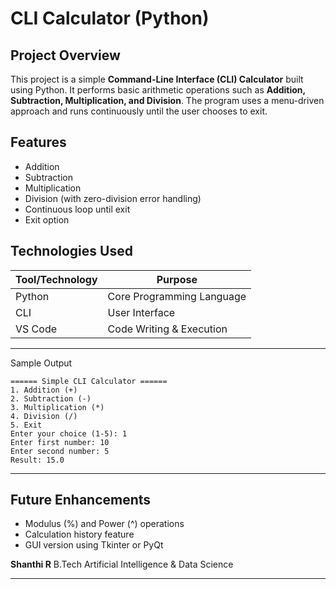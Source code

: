 # CLI Calculator (Python)

## Project Overview

This project is a simple **Command-Line Interface (CLI) Calculator** built using Python. It performs basic arithmetic operations such as **Addition, Subtraction, Multiplication, and Division**. The program uses a menu-driven approach and runs continuously until the user chooses to exit.
## Features

* Addition
* Subtraction
* Multiplication
* Division (with zero-division error handling)
* Continuous loop until exit
* Exit option
  
## Technologies Used

| Tool/Technology       | Purpose                   |
| --------------------- | ------------------------- |
| Python                | Core Programming Language |
| CLI                   | User Interface            |
| VS Code               | Code Writing & Execution  |


---

Sample Output

```
====== Simple CLI Calculator ======
1. Addition (+)
2. Subtraction (-)
3. Multiplication (*)
4. Division (/)
5. Exit
Enter your choice (1-5): 1
Enter first number: 10
Enter second number: 5
Result: 15.0
```

---

## Future Enhancements

* Modulus (%) and Power (^) operations
* Calculation history feature
* GUI version using Tkinter or PyQt

**Shanthi R**
B.Tech Artificial Intelligence & Data Science

---

